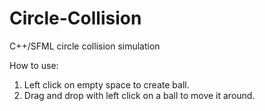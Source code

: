 # Circle-Collision
C++/SFML circle collision simulation

How to use:
1) Left click on empty space to create ball.
2) Drag and drop with left click on a ball to move it around.
